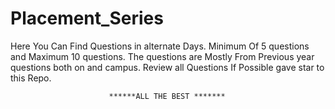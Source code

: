 # Placement_Series
Here You Can Find Questions in alternate Days. Minimum Of 5 questions and Maximum 10 questions.
The questions are Mostly From Previous year questions both on and campus.
Review all Questions If Possible gave star to this Repo.

                          ******ALL THE BEST *******

